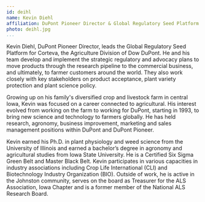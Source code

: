 ```yaml
---
id: deihl
name: Kevin Diehl
affiliation: DuPont Pioneer Director & Global Regulatory Seed Platform Lead
photo: deihl.jpg
...
```


Kevin Diehl, DuPont Pioneer Director, leads the Global Regulatory Seed Platform
for Corteva, the Agriculture Division of Dow DuPont. He and his team develop
and implement the strategic regulatory and advocacy plans to move products
through the research pipeline to the commercial business, and ultimately, to
farmer customers around the world. They also work closely with key stakeholders
on product acceptance, plant variety protection and plant science policy.

Growing up on his family\'s diversified crop and livestock farm in central Iowa,
Kevin was focused on a career connected to agricultural. His interest evolved
from working on the farm to working for DuPont, starting in 1993, to bring new
science and technology to farmers globally. He has held research, agronomy,
business improvement, marketing and sales management positions within DuPont
and DuPont Pioneer.

Kevin earned his Ph\.D\. in plant physiology and weed science from the University
of Illinois and earned a bachelor’s degree in agronomy and agricultural studies
from Iowa State University. He is a Certified Six Sigma Green Belt and Master
Black Belt.  Kevin participates in various capacities in industry associations
including Crop Life International (CLI) and Biotechnology Industry Organization
(BIO).  Outside of work, he is active in the Johnston community, serves on the
board as Treasurer for the ALS Association, Iowa Chapter and is a former member
of the National ALS Research Board.
